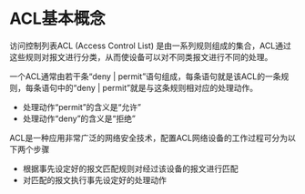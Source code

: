 
# ACL基本概念

访问控制列表ACL (Access Control List) 是由一系列规则组成的集合，ACL通过这些规则对报文进行分类，从而使设备可以对不同类报文进行不同的处理。

一个ACL通常由若干条“deny | permit”语句组成，每条语句就是该ACL的一条规则，每条语句中的“deny | permit”就是与这条规则相对应的处理动作。

- 处理动作“permit”的含义是“允许”
- 处理动作“deny”的含义是“拒绝”

ACL是一种应用非常广泛的网络安全技术，配置ACL网络设备的工作过程可分为以下两个步骤
- 根据事先设定好的报文匹配规则对经过该设备的报文进行匹配
- 对匹配的报文执行事先设定好的处理动作